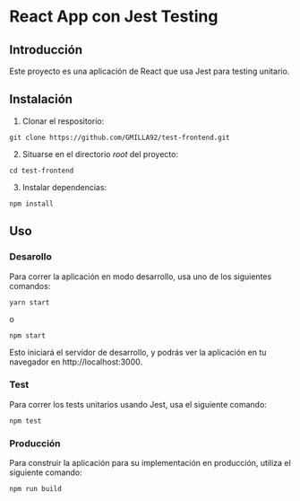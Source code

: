 # React App con Jest Testing

## Introducción 

Este proyecto es una aplicación de React que usa Jest para testing unitario. 

## Instalación

1. Clonar el respositorio:

```
git clone https://github.com/GMILLA92/test-frontend.git
```

2. Situarse en el directorio _root_ del proyecto:

```
cd test-frontend
```

3. Instalar dependencias:
```
npm install
```

## Uso

### Desarollo

Para correr la aplicación en modo desarrollo, usa uno de los siguientes comandos:

```
yarn start
```
o

```
npm start
```

Esto iniciará el servidor de desarrollo, y podrás ver la aplicación en tu navegador en http://localhost:3000.

### Test

Para correr los tests unitarios usando Jest, usa el siguiente comando:
```
npm test
```

### Producción

Para construir la aplicación para su implementación en producción, utiliza el siguiente comando:

```
npm run build
```

